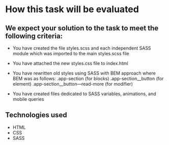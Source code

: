 # How this task will be evaluated
## We expect your solution to the task to meet the following criteria:


- You have created the file styles.scss and each independent SASS module which was imported to the main styles.scss file
- You have attached the new styles.css file to index.html

- You have rewritten old styles using SASS with BEM approach where BEM was as follows:
.app-section (for blocks)
.app-section__button (for element)
.app-section__button—read-more (for modifier)

- You have created files dedicated to SASS variables, animations, and mobile queries

## Technologies used
- HTML
- CSS
- SASS
